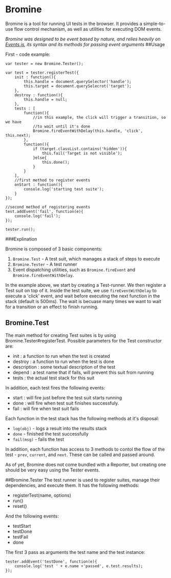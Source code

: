 Bromine
=======
Bromine is a tool for running UI tests in the browser. It provides a simple-to-use flow control mechanism, as well as utilities for executing DOM events.

*Bromine was designed to be event based by nature, and relies heavily on [Events.js](https://github.com/arieh/Event), its syntax and its methods for passing event arguments*
##Usage

First - code example:

    var tester = new Bromine.Tester();

    var test = tester.registerTest({
        init : function(){
            this.handle = document.querySelector('handle');
            this.target = document.querySelecrot('target');
        },
        destroy : function(){
            this.handle = null;    
        },
        tests : [
            function(){
                //in this example, the click will trigger a transition, so we have
                //to wait until it's done
                Bromine.fireEventWithDelay(this.handle, 'click', this.next);    
            },
            function(){
                if (target.classList.contains('hidden')){
                    this.fail('Target is not visible');    
                }else{
                    this.done();    
                }
            }
        ],
        //first method to register events
        onStart : function(){
            console.log('starting test suite');    
        }
    });

    //second method of registering events
    test.addEvent('fail', function(e){
        console.log('fail');    
    });

    tester.run();

###Explination

Bromine is composed of 3 basic components:

1. `Bromine.Test` - A test suit, which manages a stack of steps to execute
2. `Bromine.Tester` - A test runner
3. Event dispatching utilities, such as `Bromine.fireEvent` and `Bromine.fireEventWithDelay`.

In the example above, we start by creating a Test-runner. We then register a Test suit on top of it. 
Inside the test suite, we use `fireEventWithDelay` to execute a 'click' event, and wait before executing the next function in the stack (default is 500ms). The wait is becuase many times we want to wait for a transition or an effect to finish running.

## Bromine.Test
The main method for creating Test suites is by using Bromine.Tester#registerTest. 
Possible parameters for the Test constructor are:

* init :  a function to run when the test is created
* destroy : a function to run when the test is done
* description : some textual description of the test
* depend : a test name that if fails, will prevent this suit from running
* tests : the actual test stack for this suit

In addition, each test fires the following events:
* start : will fire just before the test suit starts running
* done  : will fire when test suit finishes successfuly. 
* fail  : will fire when test suit fails

Each function in the test stack has the following methods at it's disposal:
* `log(obj)` - logs a result into the results stack
* `done` - finished the test successfully
* `fail(msg)` - fails the test

In addition, each function has access to 3 methods to contol the flow of the test - `prev`, `current`, and `next`. These can be called and passed around.

As of yet, Bromine does not come bundled with a Reporter, but creating one should be very easy using the Tester events.

##Bromine.Tester
The test runner is used to register suites, manage their dependencies, and execute them. It has the following methods:

* registerTest(name, options)
* run()
* reset()

And the following events:

* testStart
* testDone
* testFail
* done

The first 3 pass as arguments the test name and the test instance:

    tester.addEvent('testDone', function(e){
        console.log('test ' + e.name +'passed', e.test.results);   
    });
